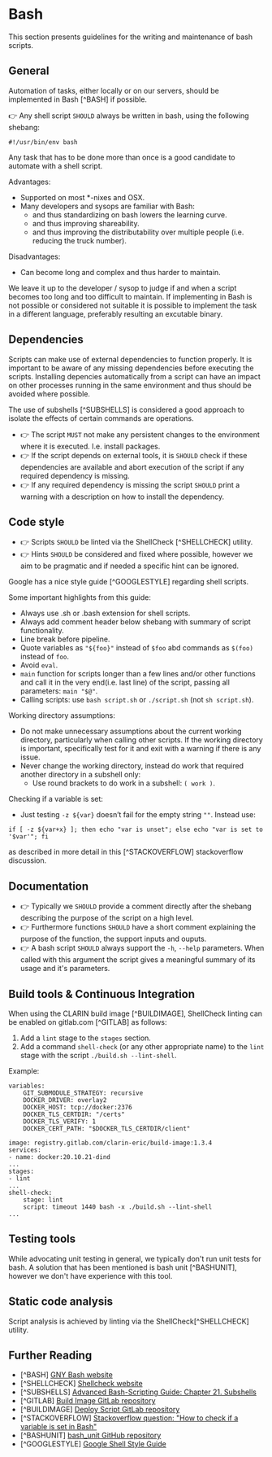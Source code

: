 # Bash

This section presents guidelines for the writing and maintenance of bash
scripts.

## General

Automation of tasks, either locally or on our servers, should be implemented in
Bash [^BASH] if possible.

👉 Any shell script `SHOULD` always be written in bash, using the following
shebang:

```
#!/usr/bin/env bash
```

Any task that has to be done more than once is a good candidate to automate
with a shell script.

Advantages:

* Supported on most *-nixes and OSX.
* Many developers and sysops are familiar with Bash:
   * and thus standardizing on bash lowers the learning curve.
   * and thus improving shareability.
   * and thus improving the distributability over multiple people (i.e.
   reducing the truck number).

Disadvantages:

* Can become long and complex and thus harder to maintain.

We leave it up to the developer / sysop to judge if and when a script becomes
too long and too difficult to maintain. If implementing in Bash is not
possible or considered not suitable it is possible to implement the task in
a different language, preferably resulting an excutable
binary.

## Dependencies

Scripts can make use of external dependencies to function properly. It is
important to be aware of any missing dependencies before executing the
scripts. Installing depencies automatically from a script can have an impact
on other processes running in the same environment and thus should be
avoided where possible.

The use of subshells [^SUBSHELLS] is considered a good approach to isolate the
effects of certain commands are operations.

* 👉 The script `MUST` not make any persistent changes to the environment where
it is executed. I.e. install packages.
* 👉 If the script depends on external tools, it is `SHOULD` check if these
dependencies are available and abort execution of the script if any required
  dependency is missing.
* 👉 If any required dependency is missing the script `SHOULD` print a warning
with a description on how to install the dependency.

## Code style

* 👉 Scripts `SHOULD` be linted via the ShellCheck [^SHELLCHECK] utility.
* 👉 Hints `SHOULD` be considered and fixed where possible, however we aim to
be pragmatic and if needed a specific hint can be ignored.

Google has a nice style guide [^GOOGLESTYLE] regarding shell scripts.

Some important highlights from this guide:

* Always use .sh or .bash extension for shell scripts.
* Always add comment header below shebang with summary of script functionality.
* Line break before pipeline.
* Quote variables as `"${foo}"` instead of `$foo` abd commands as `$(foo)`
instead of `foo`.
* Avoid `eval`.
* `main` function for scripts longer than a few lines and/or other functions
and call it in the very end(i.e. last line) of the script, passing all
  parameters: `main "$@"`.
* Calling scripts: use `bash script.sh` or `./script.sh` (not `sh script.sh`).

Working directory assumptions:

* Do not make unnecessary assumptions about the current working directory,
particularly when calling other scripts. If the working directory is important,
specifically test for it and exit with a warning if there is any issue.
* Never change the working directory, instead do work that required another
directory in a subshell only:
   * Use round brackets to do work in a subshell: `( work )`.

Checking if a variable is set:

* Just testing `-z ${var}` doesn’t fail for the empty string `""`. Instead use:

```
if [ -z ${var+x} ]; then echo "var is unset"; else echo "var is set to '$var'"; fi
```

as described in more detail in this [^STACKOVERFLOW] stackoverflow discussion.

## Documentation

* 👉 Typically we `SHOULD` provide a comment directly after the shebang
describing the purpose of the script on a high level.
* 👉 Furthermore functions `SHOULD` have a short comment explaining the purpose
of the function, the support inputs and ouputs.
* 👉 A bash script `SHOULD` always support the `-h`, `--help` parameters. When
called with this argument the script gives a meaningful summary of its usage
  and it's parameters.

## Build tools & Continuous Integration

When using the CLARIN build image [^BUILDIMAGE], ShellCheck linting can be
enabled on gitlab.com [^GITLAB] as follows:

1. Add a `lint` stage to the `stages` section.
2. Add a command `shell-check` (or any other appropriate name) to the `lint`
stage with the script `./build.sh --lint-shell`.

Example:

```
variables:
    GIT_SUBMODULE_STRATEGY: recursive
    DOCKER_DRIVER: overlay2
    DOCKER_HOST: tcp://docker:2376
    DOCKER_TLS_CERTDIR: "/certs"
    DOCKER_TLS_VERIFY: 1
    DOCKER_CERT_PATH: "$DOCKER_TLS_CERTDIR/client"

image: registry.gitlab.com/clarin-eric/build-image:1.3.4
services:
- name: docker:20.10.21-dind
...
stages:
- lint
...
shell-check:
    stage: lint
    script: timeout 1440 bash -x ./build.sh --lint-shell
...
```

## Testing tools

While advocating unit testing in general, we typically don't run unit tests for
bash. A solution that has been mentioned is bash unit [^BASHUNIT], however
we don't have experience with this tool.

## Static code analysis

Script analysis is achieved by linting via the ShellCheck[^SHELLCHECK] utility.

## Further Reading

* [^BASH] [GNY Bash website](https://www.gnu.org/software/bash/)
* [^SHELLCHECK] [Shellcheck website](https://www.shellcheck.net/)
* [^SUBSHELLS] [Advanced Bash-Scripting Guide: Chapter 21. Subshells](https://tldp.org/LDP/abs/html/subshells.html)
* [^GITLAB] [Build Image GitLab repository](https://gitlab.com/CLARIN-ERIC/build-image)
* [^BUILDIMAGE] [Deploy Script GitLab repository](https://gitlab.com/CLARIN-ERIC/deploy-script)
* [^STACKOVERFLOW] [Stackoverflow question: "How to check if a variable is set in Bash"](https://stackoverflow.com/a/13864829)
* [^BASHUNIT] [bash_unit GitHub repository](https://github.com/pgrange/bash_unit)
* [^GOOGLESTYLE] [Google Shell Style Guide](https://google.github.io/styleguide/shellguide.html)
